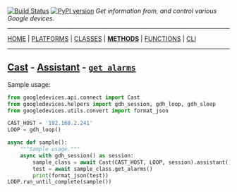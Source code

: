[![Build Status][travis_status]][travis] [![PyPI version][pypi_badge]][pypi] _Get information from, and control various Google devices._

***

[HOME][home] | [PLATFORMS][platforms] | [CLASSES][classes] | [**METHODS**][methods] | [FUNCTIONS][functions] | [CLI][cli]

***

## [Cast](https://ludeeus.github.io/ROOT/platforms#cast) - [Assistant](https://ludeeus.github.io/ROOT/classes/cast/assistant) - [`get_alarms`](https://ludeeus.github.io/ROOT/methods/cast/assistant/get_alarms)

Sample usage:

```python
from googledevices.api.connect import Cast
from googledevices.helpers import gdh_session, gdh_loop, gdh_sleep
from googledevices.utils.convert import format_json

CAST_HOST = '192.168.2.241'
LOOP = gdh_loop()

async def sample():
    """Sample usage."""
    async with gdh_session() as session:
        sample_class = await Cast(CAST_HOST, LOOP, session).assistant()
        test = await sample_class.get_alarms()
        print(format_json(test))
LOOP.run_until_complete(sample())
```

<!-- menu -->
[travis]: https://travis-ci.com/ludeeus/googledevices
[travis_status]: https://travis-ci.com/ludeeus/googledevices.svg?branch=master
[pypi]:https://pypi.org/project/googledevices/
[pypi_badge]: https://badge.fury.io/py/googledevices.svg
[home]: https://ludeeus.github.io/ROOT
[platforms]: https://ludeeus.github.io/ROOT/platforms
[classes]: https://ludeeus.github.io/ROOT/classes
[methods]: https://ludeeus.github.io/ROOT/methods
[functions]: https://ludeeus.github.io/ROOT/functions
[cli]: https://ludeeus.github.io/ROOT/cli
